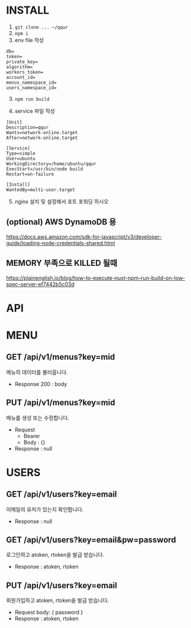 # INSTALL

1. `git clone ... ~/qqur`
2. `npm i`
3. env file 작성

```
db=
token=
private_key=
algorithm=
workers_token=
account_id=
menus_namespace_id=
users_namespace_id=
```

3. `npm run build`

4. service 파일 작성

```
[Unit]
Description=qqur
Wants=network-online.target
After=network-online.target

[Service]
Type=simple
User=ubuntu
WorkingDirectory=/home/ubuntu/qqur
ExecStart=/usr/bin/node build
Restart=on-failure

[Install]
WantedBy=multi-user.target

```

5. nginx 설치 및 설정해서 포트 포워딩 하시오

## (optional) AWS DynamoDB 용

https://docs.aws.amazon.com/sdk-for-javascript/v3/developer-guide/loading-node-credentials-shared.html

## MEMORY 부족으로 KILLED 될때

https://plainenglish.io/blog/how-to-execute-nuxt-npm-run-build-on-low-spec-server-ef7442b5c03d

# API

# MENU

## GET /api/v1/menus?key=mid

메뉴의 데이터를 불러옵니다.

- Response 200 : body

## PUT /api/v1/menus?key=mid

메뉴를 생성 또는 수정합니다.

- Request
  - Bearer
  - Body : {}
- Response : null

# USERS

## GET /api/v1/users?key=email

이메일의 유저가 있는지 확인합니다.

- Response : null

## GET /api/v1/users?key=email&pw=password

로그인하고 atoken, rtoken을 발급 받습니다.

- Response : atoken, rtoken

## PUT /api/v1/users?key=email

회원가입하고 atoken, rtoken을 발급 받습니다.

- Request body: { password }
- Response : atoken, rtoken

